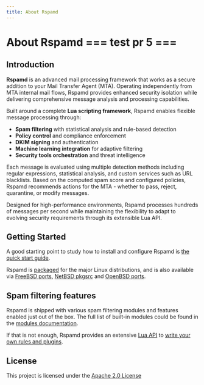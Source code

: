 ```yaml
---
title: About Rspamd
---
```


# About Rspamd === test pr 5 ===

## Introduction

**Rspamd** is an advanced mail processing framework that works as a secure addition to your Mail Transfer Agent (MTA).
Operating independently from MTA internal mail flows, Rspamd provides enhanced security isolation while delivering
comprehensive message analysis and processing capabilities.

Built around a complete **Lua scripting framework**, Rspamd enables flexible message processing through:
- **Spam filtering** with statistical analysis and rule-based detection
- **Policy control** and compliance enforcement  
- **DKIM signing** and authentication
- **Machine learning integration** for adaptive filtering
- **Security tools orchestration** and threat intelligence

Each message is evaluated using multiple detection methods including regular expressions, statistical analysis,
and custom services such as URL blacklists. Based on the computed spam score and configured policies,
Rspamd recommends actions for the MTA - whether to pass, reject, quarantine, or modify messages.

Designed for high-performance environments, Rspamd processes hundreds of messages per second while maintaining
the flexibility to adapt to evolving security requirements through its extensible Lua API.

## Getting Started

A good starting point to study how to install and configure Rspamd is [the quick start guide](/tutorials/quickstart).

Rspamd is [packaged](/downloads) for the major Linux distributions, and is also available via <a href="https://freshports.org/mail/rspamd" target="_blank" rel="noopener noreferrer">FreeBSD ports</a>, <a href="https://pkgsrc.org" target="_blank" rel="noopener noreferrer">NetBSD pkgsrc</a> and <a href="https://openports.pl/path/mail/rspamd" target="_blank" rel="noopener noreferrer">OpenBSD ports</a>.

## Spam filtering features

Rspamd is shipped with various spam filtering modules and features enabled just out of the box.
The full list of built-in modules could be found in the [modules documentation](/modules/).

If that is not enough, Rspamd provides an extensive [Lua API](/lua/) to [write your own rules and plugins](/developers/writing_rules).


## License

This project is licensed under the <a href="https://tldrlegal.com/license/apache-license-2.0-(apache-2.0)" target="_blank" rel="noopener noreferrer">Apache 2.0 License</a>

